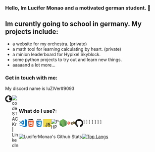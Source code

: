 ### Hello, Im Lucifer Monao and a motivated german student. 👋

## Im curently going to school in germany. My projects include:
- a website for my orchestra. (private)
- a math tool for learning calculating by heart. (private)
- a minion leaderboard for Hypixel Skyblock.
- some python projects to try out and learn new things.
- aaaaand a lot more...

### Get in touch with me:

My discord name is luZIVer#9093

[<img align="left" alt="mailto: lucifermonao@gmx.de" width="22px" src="https://raw.githubusercontent.com/iconic/open-iconic/master/svg/globe.svg" />][mail]
[<img align="left" alt="codeSTACKr | LinkedIn" width="22px" src="https://img.icons8.com/cute-clipart/64/000000/discord-logo.png" />][discord]

<br />

### What do I use?:

<img align="left" alt="Visual Studio Code" width="26px" src="https://raw.githubusercontent.com/github/explore/80688e429a7d4ef2fca1e82350fe8e3517d3494d/topics/visual-studio-code/visual-studio-code.png" />]
<img align="left" alt="HTML5" width="26px" src="https://raw.githubusercontent.com/github/explore/80688e429a7d4ef2fca1e82350fe8e3517d3494d/topics/html/html.png" />]
<img align="left" alt="CSS3" width="26px" src="https://raw.githubusercontent.com/github/explore/80688e429a7d4ef2fca1e82350fe8e3517d3494d/topics/css/css.png" />]
<img align="left" alt="JavaScript" width="26px" src="https://raw.githubusercontent.com/github/explore/80688e429a7d4ef2fca1e82350fe8e3517d3494d/topics/javascript/javascript.png" />]
<img align="left" alt="PHP" width="26px"  src="https://img.icons8.com/dusk/64/000000/php-logo.png" />]
<img align="left" alt="Node.js" width="26px" src="https://raw.githubusercontent.com/github/explore/80688e429a7d4ef2fca1e82350fe8e3517d3494d/topics/nodejs/nodejs.png" />]
<img align="left" alt="Git" width="26px" src="https://raw.githubusercontent.com/github/explore/80688e429a7d4ef2fca1e82350fe8e3517d3494d/topics/git/git.png" />
<img align="left" alt="GitHub" width="26px" src="https://raw.githubusercontent.com/github/explore/78df643247d429f6cc873026c0622819ad797942/topics/github/github.png" />]
<br />
<br />


<img align="left" alt="LuciferMonao's Github Stats" src="https://github-readme-stats.vercel.app/api?username=LuciferMonao&show_icons=true&hide_border=true&count_private=true&theme=cobalt" />

[![Top Langs](https://github-readme-stats.vercel.app/api/top-langs/?username=LuciferMonao)](https://github.com/anuraghazra/github-readme-stats)

[mail]: mailto:lucifermonao@gmx.de
[discord]: discord.com
